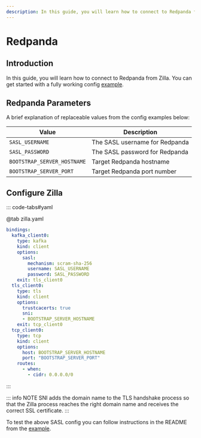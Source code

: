 ```yaml
---
description: In this guide, you will learn how to connect to Redpanda from Zilla
---
```

# Redpanda

## Introduction

In this guide, you will learn how to connect to Redpanda from Zilla. You can get started with a fully working config [example](https://github.com/aklivity/zilla-examples/tree/main/http.redpanda.sasl.scram).

## Redpanda Parameters

A brief explanation of replaceable values from the config examples below:

| Value                       | Description                    |
| --------------------------- | ------------------------------ |
| `SASL_USERNAME`             | The SASL username for Redpanda |
| `SASL_PASSWORD`             | The SASL password for Redpanda |
| `BOOTSTRAP_SERVER_HOSTNAME` | Target Redpanda hostname       |
| `BOOTSTRAP_SERVER_PORT`     | Target Redpanda port number    |

## Configure Zilla

::: code-tabs#yaml

@tab zilla.yaml

```yaml
bindings:
  kafka_client0:
    type: kafka
    kind: client
    options:
      sasl:
        mechanism: scram-sha-256
        username: SASL_USERNAME
        password: SASL_PASSWORD
    exit: tls_client0
  tls_client0:
    type: tls
    kind: client
    options:
      trustcacerts: true
      sni:
      - BOOTSTRAP_SERVER_HOSTNAME
    exit: tcp_client0
  tcp_client0:
    type: tcp
    kind: client
    options:
      host: BOOTSTRAP_SERVER_HOSTNAME
      port: "BOOTSTRAP_SERVER_PORT"
    routes:
      - when:
        - cidr: 0.0.0.0/0

```

:::

::: info NOTE
SNI adds the domain name to the TLS handshake process so that the Zilla process reaches the right domain name and receives the correct SSL certificate.
:::

To test the above SASL config you can follow instructions in the README from the [example](https://github.com/aklivity/zilla-examples/tree/main/http.redpanda.sasl.scram).
